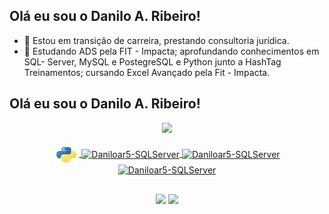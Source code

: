 
## Olá eu sou o Danilo A. Ribeiro!

- 🔭 Estou em transição de carreira, prestando consultoria jurídica.
- 🌱 Estudando ADS pela FIT - Impacta; aprofundando conhecimentos em SQL- Server, MySQL e PostegreSQL e Python junto a HashTag Treinamentos; cursando Excel Avançado pela Fit - Impacta.

## Olá eu sou o Danilo A. Ribeiro!
<div align="center">
  <a href="https://github.com/daniloar5">
  <img height="180em" src="https://github-readme-stats.vercel.app/api?username=daniloar5&show_icons=true&theme=dracula&include_all_commits=true&count_private=true"/>
  
<div style="display: inline_block"><br>
  
  <img align="center" alt="Daniloar5-Python" height="30" width="40" src="https://raw.githubusercontent.com/devicons/devicon/master/icons/python/python-original.svg">
  <img align="center" alt="Daniloar5-SQLServer" height="30" widht="40" src="https://cdn-icons-png.flaticon.com/128/2772/2772128.png">
  <img align="center" alt="Daniloar5-SQLServer" height="30" widht="40" src="https://cdn.jsdelivr.net/gh/devicons/devicon/icons/postgresql/postgresql-original.svg" />
  <img align="center" alt="Daniloar5-SQLServer" height="30" widht="40" src="https://cdn.jsdelivr.net/gh/devicons/devicon/icons/mysql/mysql-original.svg" />
          
  
        
  
</div>
  
  ##
 
<div> 
  
  <a href = "mailto:danilo569@gmail.com"><img src="https://img.shields.io/badge/-Gmail-%23333?style=for-the-badge&logo=gmail&logoColor=white" target="_blank"></a>
  <a href="https://www.linkedin.com/in/danilo-alves-ribeiro-61823191" target="_blank"><img src="https://img.shields.io/badge/-LinkedIn-%230077B5?style=for-the-badge&logo=linkedin&logoColor=white" target="_blank"></a> 
 
  
 
</div>
